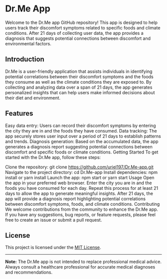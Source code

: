 
# Dr.Me App
Welcome to the Dr.Me app GitHub repository! This app is designed to help users track their discomfort symptoms related to specific foods and climate conditions. After 21 days of collecting user data, the app provides a diagnosis that suggests potential connections between discomfort and environmental factors.

## Introduction
Dr.Me is a user-friendly application that assists individuals in identifying potential correlations between their discomfort symptoms and the foods they consume as well as the climate conditions they are exposed to. By collecting and analyzing data over a span of 21 days, the app generates personalized insights that can help users make informed decisions about their diet and environment.

## Features
Easy data entry: Users can record their discomfort symptoms by entering the city they are in and the foods they have consumed.
Data tracking: The app securely stores user input over a period of 21 days to establish patterns and trends.
Diagnosis generation: Based on the accumulated data, the app generates a diagnosis report suggesting potential connections between discomfort and specific foods or climate conditions.
Getting Started
To get started with the Dr.Me app, follow these steps:

Clone the repository: git clone https://github.com/uriel197/Dr.Me-app.git
Navigate to the project directory: cd Dr.Me-app
Install dependencies: npm install or yarn install
Launch the app: npm start or yarn start
Usage
Open the app in your preferred web browser.
Enter the city you are in and the foods you have consumed for each day.
Repeat this process for at least 21 days to allow the app to generate meaningful insights.
After 21 days, the app will provide a diagnosis report highlighting potential correlations between discomfort symptoms, foods, and climate conditions.
Contributing
We welcome contributions from the community to enhance the Dr.Me app. If you have any suggestions, bug reports, or feature requests, please feel free to create an issue or submit a pull request.

## License
This project is licensed under the [MIT License](LICENSE).

---

**Note:** The Dr.Me app is not intended to replace professional medical advice. Always consult a healthcare professional for accurate medical diagnoses and recommendations.
